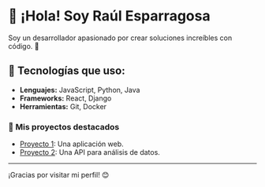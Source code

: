# 👋 ¡Hola! Soy Raúl Esparragosa

Soy un desarrollador apasionado por crear soluciones increíbles con código. 🚀

## 🔧 Tecnologías que uso:
- **Lenguajes:** JavaScript, Python, Java
- **Frameworks:** React, Django
- **Herramientas:** Git, Docker

### 🌟 Mis proyectos destacados
- [Proyecto 1](https://github.com/#): Una aplicación web.
- [Proyecto 2](https://github.com/#): Una API para análisis de datos.

---

¡Gracias por visitar mi perfil! 😊
